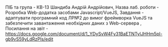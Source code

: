 ПІБ та група - КВ-13 Шандиба Андрій Андрійович, Назва лаб. роботи - Розробка Web-додатка засобами Javascript/VueJS, Завдання - адаптувати програмний код ЛР№2 до вимог фреймворка VueJS та забезпечити завантаження необхідних даних з Web-сервера , Посилання на звіт - https://docs.google.com/document/d/1_YDySvW4Fy31BaETNTylJHHm5pl-gb9vS59yLdRzPls/edit
